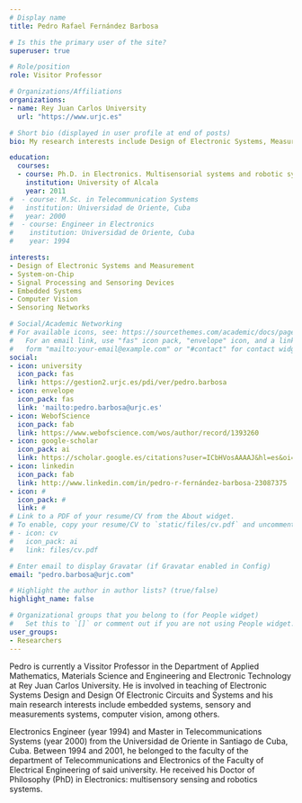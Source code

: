 ```yaml
---
# Display name
title: Pedro Rafael Fernández Barbosa

# Is this the primary user of the site?
superuser: true

# Role/position
role: Visitor Professor

# Organizations/Affiliations
organizations:
- name: Rey Juan Carlos University
  url: "https://www.urjc.es"

# Short bio (displayed in user profile at end of posts)
bio: My research interests include Design of Electronic Systems, Measurement Systems, Computer Vision, System-on-Chip and Embedeed Systems among others.

education:
  courses:
  - course: Ph.D. in Electronics. Multisensorial systems and robotic systems
    institution: University of Alcala
    year: 2011
#  - course: M.Sc. in Telecommunication Systems
#   institution: Universidad de Oriente, Cuba
#   year: 2000
#  - course: Engineer in Electronics
#    institution: Universidad de Oriente, Cuba
#    year: 1994

interests:
- Design of Electronic Systems and Measurement
- System-on-Chip
- Signal Processing and Sensoring Devices
- Embedded Systems
- Computer Vision
- Sensoring Networks

# Social/Academic Networking
# For available icons, see: https://sourcethemes.com/academic/docs/page-builder/#icons
#   For an email link, use "fas" icon pack, "envelope" icon, and a link in the
#   form "mailto:your-email@example.com" or "#contact" for contact widget.
social:
- icon: university
  icon_pack: fas
  link: https://gestion2.urjc.es/pdi/ver/pedro.barbosa
- icon: envelope
  icon_pack: fas
  link: 'mailto:pedro.barbosa@urjc.es'
- icon: WebofScience
  icon_pack: fab
  link: https://www.webofscience.com/wos/author/record/1393260
- icon: google-scholar
  icon_pack: ai
  link: https://scholar.google.es/citations?user=ICbHVosAAAAJ&hl=es&oi=ao
- icon: linkedin
  icon_pack: fab
  link: http://www.linkedin.com/in/pedro-r-fernández-barbosa-23087375
- icon: #
  icon_pack: #
  link: #
# Link to a PDF of your resume/CV from the About widget.
# To enable, copy your resume/CV to `static/files/cv.pdf` and uncomment the lines below.
# - icon: cv
#   icon_pack: ai
#   link: files/cv.pdf

# Enter email to display Gravatar (if Gravatar enabled in Config)
email: "pedro.barbosa@urjc.com"

# Highlight the author in author lists? (true/false)
highlight_name: false

# Organizational groups that you belong to (for People widget)
#   Set this to `[]` or comment out if you are not using People widget.
user_groups:
- Researchers
---
```

Pedro is currently a Vissitor Professor in the Department of Applied Mathematics, Materials Science and Engineering and Electronic Technology at Rey Juan Carlos University. He is involved in teaching of Electronic Systems Design and Design Of Electronic Circuits and Systems and his main research interests include embedded systems, sensory and measurements systems, computer vision, among others.

Electronics Engineer (year 1994) and Master in Telecommunications Systems (year 2000) from the Universidad de Oriente in Santiago de Cuba, Cuba. Between 1994 and 2001, he belonged to the faculty of the department of Telecommunications and Electronics of the Faculty of Electrical Engineering of said university. He received his Doctor of Philosophy (PhD) in Electronics: multisensory sensing and robotics systems.